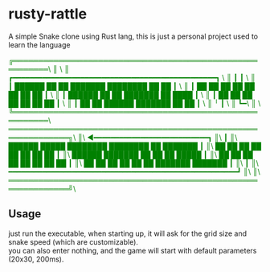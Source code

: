 # rusty-rattle
A simple Snake clone using Rust lang, this is just a personal project used to learn the language

<span style="color: green">
╔═════════════════════════════════════════════════════════\
║                                                         \
║      ┏━━━━━━━━━━━━━━━━━━━━━━━━━━━━━━━━━━━━━━━━━━━━━━━━┓ \
║      ┃                                                ┃ \
║      ┃    ██████  ██    ██ ███████ ████████ ██    ██  ┃ \
║      ┃    ██   ██ ██    ██ ██         ██     ██  ██   ┃ \
║      ┃    ██████  ██    ██ ███████    ██      ████    ┃ \
║      ┃    ██   ██ ██    ██      ██    ██       ██     ┃ \
║      ┃    ██   ██  ██████  ███████    ██       ██     ┃ \
║      ╵                                                ┃ \
║                                                       ┗━\
║                                                         \
╚═════════════════════════════════════════════════════════\
══════════════════════════════════════════════════════════════╗\
                                                              ║\
                          ◀━━━━━━━━━━━━━━━━━━━━━━━━━━━┓       ║\
                                                      ┃       ║\
 ██████   █████  ████████ ████████ ██      ███████    ┃       ║\
 ██   ██ ██   ██    ██       ██    ██      ██         ┃       ║\
 ██████  ███████    ██       ██    ██      █████      ┃       ║\
 ██   ██ ██   ██    ██       ██    ██      ██         ┃       ║\
 ██   ██ ██   ██    ██       ██    ███████ ███████    ┃       ║\
                                                      ┃       ║\
━━━━━━━━━━━━━━━━━━━━━━━━━━━━━━━━━━━━━━━━━━━━━━━━━━━━━━┛       ║\
                                                              ║\
══════════════════════════════════════════════════════════════╝\
</span>

## Usage

just run the executable, when starting up, it will ask for the grid size and snake speed (which are customizable).\
you can also enter nothing, and the game will start with default parameters (20x30, 200ms).
